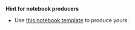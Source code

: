 **Hint for notebook producers**

- Use [this notebook template](./template_argopy_training_EAONE_soluce.ipynb) to produce yours.
